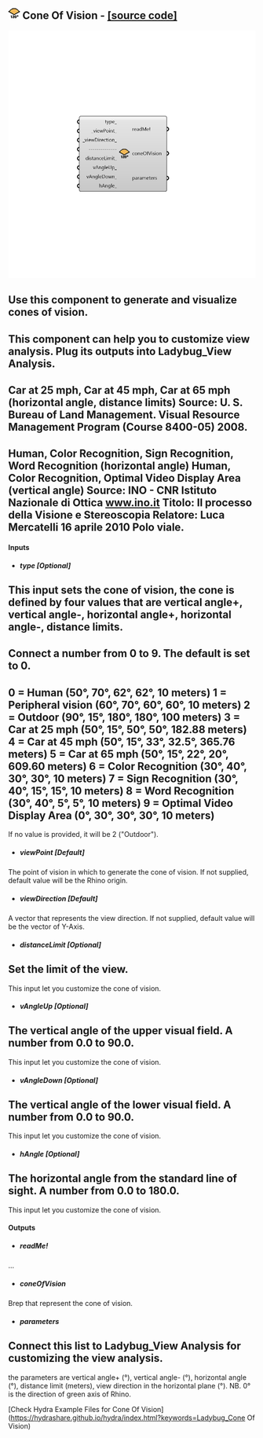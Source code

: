 ## ![](../../images/icons/Cone_Of_Vision.png) Cone Of Vision - [[source code]](https://github.com/mostaphaRoudsari/ladybug/tree/master/src/Ladybug_Cone%20Of%20Vision.py)

![](../../images/components/Cone_Of_Vision.png)

Use this component to generate and visualize cones of vision.
 -
 This component can help you to customize view analysis. Plug its outputs into Ladybug_View Analysis.
 -
 Car at 25 mph, Car at 45 mph, Car at 65 mph (horizontal angle, distance limits)
 Source: U. S. Bureau of Land Management. Visual Resource Management Program (Course 8400-05) 2008.
 -
 Human, Color Recognition, Sign Recognition, Word Recognition (horizontal angle)
 Human, Color Recognition, Optimal Video Display Area (vertical angle)
 Source: INO - CNR Istituto Nazionale di Ottica www.ino.it Titolo: Il processo della Visione e Stereoscopia Relatore: Luca Mercatelli 16 aprile 2010 Polo viale.
 -
 

#### Inputs
* ##### type [Optional]
This input sets the cone of vision, the cone is defined by four values that are vertical angle+, vertical angle-, horizontal angle+, horizontal angle-, distance limits.
 -
 Connect a number from 0 to 9. The default is set to 0.
 -
 0 =     Human (50°, 70°, 62°, 62°, 10 meters)
 1 =     Peripheral vision (60°, 70°, 60°, 60°, 10 meters)
 2 =     Outdoor (90°, 15°, 180°, 180°, 100 meters)
 3 =     Car at 25 mph (50°, 15°, 50°, 50°, 182.88 meters)
 4 =     Car at 45 mph (50°, 15°, 33°, 32.5°, 365.76 meters)
 5 =     Car at 65 mph (50°, 15°, 22°, 20°, 609.60 meters)
 6 =     Color Recognition (30°, 40°, 30°, 30°, 10 meters)
 7 =     Sign Recognition (30°, 40°, 15°, 15°, 10 meters)
 8 =     Word Recognition (30°, 40°, 5°, 5°, 10 meters)
 9 =     Optimal Video Display Area (0°, 30°, 30°, 30°, 10 meters)
 -
 If no value is provided, it will be 2 ("Outdoor").
* ##### viewPoint [Default]
The point of vision in which to generate the cone of vision.
 If not supplied, default value will be the Rhino origin.
* ##### viewDirection [Default]
A vector that represents the view direction.
 If not supplied, default value will be the vector of Y-Axis.
* ##### distanceLimit [Optional]
Set the limit of the view.
 -
 This input let you customize the cone of vision.
* ##### vAngleUp [Optional]
The vertical angle of the upper visual field. A number from 0.0 to 90.0.
 -
 This input let you customize the cone of vision.
* ##### vAngleDown [Optional]
The vertical angle of the lower visual field. A number from 0.0 to 90.0.
 -
 This input let you customize the cone of vision.
* ##### hAngle [Optional]
The horizontal angle from the standard line of sight. A number from 0.0 to 180.0.
 -
 This input let you customize the cone of vision.

#### Outputs
* ##### readMe!
...
* ##### coneOfVision
Brep that represent the cone of vision.
* ##### parameters
Connect this list to Ladybug_View Analysis for customizing the view analysis.
 -
 the parameters are vertical angle+ (°), vertical angle- (°), horizontal angle (°), distance limit (meters), view direction in the horizontal plane (°).
 NB. 0° is the direction of green axis of Rhino.


[Check Hydra Example Files for Cone Of Vision](https://hydrashare.github.io/hydra/index.html?keywords=Ladybug_Cone Of Vision)